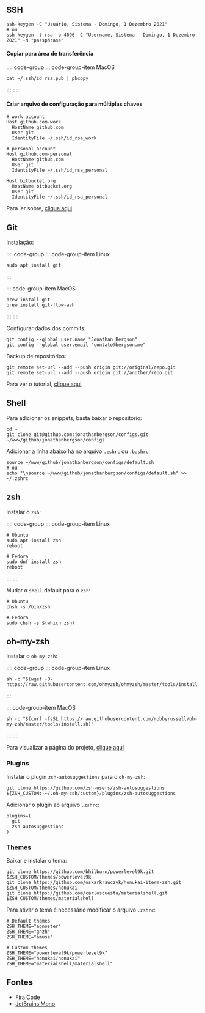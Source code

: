 ## SSH

```shell{1}
ssh-keygen -C "Usuário, Sistema - Domingo, 1 Dezembro 2021"
# ou
ssh-keygen -t rsa -b 4096 -C "Username, Sistema - Domingo, 1 Dezembro 2021" -N "passphrase"
```

#### Copiar para área de transferência

:::: code-group
::: code-group-item MacOS
```shell
cat ~/.ssh/id_rsa.pub | pbcopy
```
:::
::::

#### Criar arquivo de configuração para múltiplas chaves

```shell
# work account
Host github.com-work
  HostName github.com
  User git
  IdentityFile ~/.ssh/id_rsa_work

# personal account
Host github.com-personal
  HostName github.com
  User git
  IdentityFile ~/.ssh/id_rsa_personal

Host bitbucket.org
  HostName bitbucket.org
  User git
  IdentityFile ~/.ssh/id_rsa_personal
```

Para ler sobre, [clique aqui](https://gist.github.com/jexchan/2351996)

## Git

Instalação:

:::: code-group
::: code-group-item Linux
```shell
sudo apt install git
```
:::

::: code-group-item MacOS
```shell
brew install git
brew install git-flow-avh
```
:::
::::

Configurar dados dos commits:

```shell
git config --global user.name "Jonathan Bergson"
git config --global user.email "contato@bergson.me"
```

Backup de repositórios:

```shell
git remote set-url --add --push origin git://original/repo.git
git remote set-url --add --push origin git://another/repo.git
```

Para ver o tutorial, [clique aqui](https://stackoverflow.com/questions/14290113/git-pushing-code-to-two-remotes)

## Shell

Para adicionar os snippets, basta baixar o repositório:

```shell
cd ~
git clone git@github.com:jonathanbergson/configs.git ~/www/github/jonathanbergson/configs
```

Adicionar a linha abaixo há no arquivo `.zshrc` ou `.bashrc`:

```shell
source ~/www/github/jonathanbergson/configs/default.sh
# ou
echo "\nsource ~/www/github/jonathanbergson/configs/default.sh" >> ~/.zshrc
```

## zsh

Instalar o `zsh`:

:::: code-group
::: code-group-item Linux
```shell
# Ubuntu
sudo apt install zsh
reboot

# Fedora
sudo dnf install zsh
reboot
```
:::
::::

Mudar o `shell` default para o `zsh`:

```shell
# Ubuntu
chsh -s /bin/zsh

# Fedora
sudo chsh -s $(which zsh)
```

## oh-my-zsh

Instalar o `oh-my-zsh`:

:::: code-group
::: code-group-item Linux
```shell
sh -c "$(wget -O- https://raw.githubusercontent.com/ohmyzsh/ohmyzsh/master/tools/install.sh)"
```
:::

::: code-group-item MacOS
```shell
sh -c "$(curl -fsSL https://raw.githubusercontent.com/robbyrussell/oh-my-zsh/master/tools/install.sh)"
```
:::
::::

Para visualizar a página do projeto, [clique aqui](https://github.com/robbyrussell/oh-my-zsh)

### Plugins

Instalar o plugin `zsh-autosuggestions` para o `oh-my-zsh`:

```shell
git clone https://github.com/zsh-users/zsh-autosuggestions ${ZSH_CUSTOM:-~/.oh-my-zsh/custom}/plugins/zsh-autosuggestions
```

Adicionar o plugin ao arquivo `.zshrc`:

```shell
plugins=(
  git
  zsh-autosuggestions
)
```

### Themes

Baixar e instalar o tema:

```shell
git clone https://github.com/bhilburn/powerlevel9k.git $ZSH_CUSTOM/themes/powerlevel9k
git clone https://github.com/oskarkrawczyk/honukai-iterm-zsh.git $ZSH_CUSTOM/themes/honukai
git clone https://github.com/carloscuesta/materialshell.git $ZSH_CUSTOM/themes/materialshell
```

Para ativar o tema é necessário modificar o arquivo `.zshrc`:

```shell
# Default themes
ZSH_THEME="agnoster"
ZSH_THEME="gnzh"
ZSH_THEME="amuse"

# Custom themes
ZSH_THEME="powerlevel9k/powerlevel9k"
ZSH_THEME="honukai/honukai"
ZSH_THEME="materialshell/materialshell"
```

## Fontes

- [Fira Code](https://github.com/tonsky/FiraCode)
- [JetBrains Mono](https://github.com/JetBrains/JetBrainsMono/releases/tag/v2.242)
